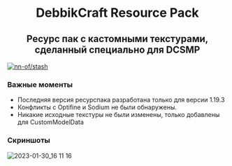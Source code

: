 <p align="center">
    <h1 align="center">DebbikCraft Resource Pack</h1>
    <h2 align="center">Ресурс пак с кастомными текстурами, сделанный специально для DCSMP</h2>
</p>

[![nn-of/stash](https://user-images.githubusercontent.com/58265507/223539731-b6462caa-6d57-4c07-b242-67cebb6f1af5.png)](http://localhost:3000/stash/testProject)

### Важные моменты
- Последняя версия ресурспака разработана только для версии 1.19.3
- Конфликты с Optifine и Sodium не были обнаружены.
- Никакие исходные текстуры не были изменены, только добавлены для CustomModelData

### Скриншоты
![2023-01-30_16 11 16](https://user-images.githubusercontent.com/58265507/223540995-61150c9c-2f67-4dc6-af6f-f9ca871a2eea.png)
